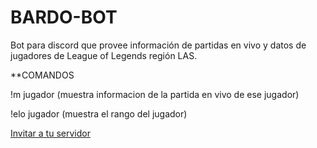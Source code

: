 # BARDO-BOT

Bot para discord que provee información de partidas en vivo y datos de jugadores de League of Legends región LAS.

**COMANDOS

!m jugador (muestra informacion de la partida en vivo de ese jugador)

!elo jugador (muestra el rango del jugador)

[Invitar a tu servidor](https://discord.com/oauth2/authorize?client_id=692202081150304328&permissions=8&scope=bot)







